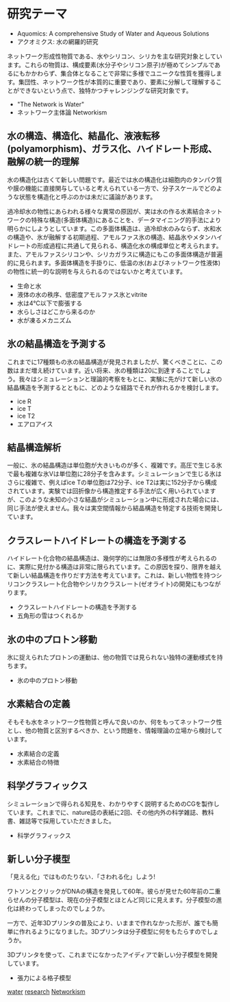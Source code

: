 # 研究テーマ


* Aquomics: A comprehensive Study of Water and Aqueous Solutions
* アクオミクス: 水の網羅的研究

ネットワーク形成性物質である、水やシリコン、シリカを主な研究対象としています。これらの物質は、構成要素(水分子やシリコン原子)が極めてシンプルであるにもかかわらず、集合体となることで非常に多様でユニークな性質を獲得します。集団性、ネットワーク性が本質的に重要であり、要素に分解して理解することができないという点で、独特かつチャレンジングな研究対象です。


* "The Network is Water"
* ネットワーク主体論 Networkism



## 水の構造、構造化、結晶化、液液転移(polyamorphism)、ガラス化、ハイドレート形成、融解の統一的理解

水の構造化は古くて新しい問題です。最近では水の構造化は細胞内のタンパク質や膜の機能に直接関与していると考えられている一方で、分子スケールでどのような状態を構造化と呼ぶのかは未だに議論があります。



過冷却水の物性にあらわれる様々な異常の原因が、実は水の作る水素結合ネットワークの特殊な構造(多面体構造)にあることを、データマイニング的手法により明らかにしようとしています。この多面体構造は、過冷却水のみならず、水和水の構造や、氷が融解する初期過程、アモルファス氷の構造、結晶氷やメタンハイドレートの形成過程に共通して見られる、構造化水の構成単位と考えられます。また、アモルファスシリコンや、シリカガラスに構造にもこの多面体構造が普遍的に見られます。多面体構造を手掛りに、低温の水(およびネットワーク性液体)の物性に統一的な説明を与えられるのではないかと考えています。




* 生命と水
* 液体の水の秩序、低密度アモルファス氷とvitrite
* 水は4℃以下で膨張する
* 水らしさはどこから来るのか
* 水が凍るメカニズム



## 氷の結晶構造を予測する

これまでに17種類もの氷の結晶構造が発見されましたが、驚くべきことに、この数はまだ増え続けています。近い将来、氷の種類は20に到達することでしょう。我々はシミュレーションと理論的考察をもとに、実験に先がけて新しい氷の結晶構造を予測するとともに、どのような経路でそれが作れるかを検討します。


* ice R
* ice T
* ice T2
* エアロアイス

## 結晶構造解析

一般に、氷の結晶構造は単位胞が大きいものが多く、複雑です。高圧で生じる氷で最も複雑な氷Vは単位胞に28分子を含みます。シミュレーションで生じる氷はさらに複雑で、例えばice Tの単位胞は72分子、ice T2は実に152分子から構成されています。実験では回折像から構造推定する手法が広く用いられていますが、このような未知の小さな結晶がシミュレーション中に形成された場合には、同じ手法が使えません。我々は実空間情報から結晶構造を特定する技術を開発しています。



## クラスレートハイドレートの構造を予測する

ハイドレート化合物の結晶構造は、幾何学的には無限の多様性が考えられるのに、実際に見付かる構造は非常に限られています。この原因を探り、限界を越えて新しい結晶構造を作りだす方法を考えています。これは、新しい物性を持つシリコンクラスレート化合物やシリカクラスレート(ゼオライト)の開発にもつながります。




* クラスレートハイドレートの構造を予測する
* 五角形の雪はつくれるか



## 氷の中のプロトン移動

氷に捉えられたプロトンの運動は、他の物質では見られない独特の運動様式を持ちます。


* 氷の中のプロトン移動



## 水素結合の定義

そもそも水をネットワーク性物質と呼んで良いのか、何をもってネットワーク性とし、他の物質と区別するべきか、という問題を、情報理論の立場から検討しています。


* 水素結合の定義
* 水素結合の特徴



## 科学グラフィックス

シミュレーションで得られる知見を、わかりやすく説明するためのCGを製作しています。これまでに、nature誌の表紙に2回、その他内外の科学雑誌、教科書、雑誌等で採用していただきました。


* 科学グラフィックス



## 新しい分子模型

「見える化」ではものたりない．「さわれる化」しよう!



ワトソンとクリックがDNAの構造を発見して60年。彼らが見せた60年前の二重らせんの分子模型は、現在の分子模型とほとんど同じに見えます。分子模型の進化は終わってしまったのでしょうか。



一方で、近年3Dプリンタの普及により、いままで作れなかった形が、誰でも簡単に作れるようになりました。3Dプリンタは分子模型に何をもたらすのでしょうか。



3Dプリンタを使って、これまでになかったアイディアで新しい分子模型を開発しています。


* 張力による格子模型

[water](water.md) [research](research.md) [Networkism](Networkism.md)




